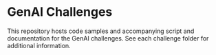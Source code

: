 # GenAI Challenges

This repository hosts code samples and accompanying script and documentation for the GenAI challenges. See each challenge folder for additional information.
